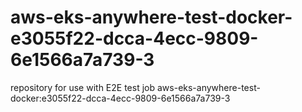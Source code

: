 # aws-eks-anywhere-test-docker-e3055f22-dcca-4ecc-9809-6e1566a7a739-3
repository for use with E2E test job aws-eks-anywhere-test-docker:e3055f22-dcca-4ecc-9809-6e1566a7a739-3
